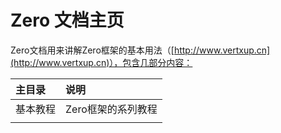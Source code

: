 # Zero 文档主页

Zero文档用来讲解Zero框架的基本用法（[http://www.vertxup.cn](http://www.vertxup.cn)），包含几部分内容：

| 主目录 | 说明 |
| :--- | :--- |
| 基本教程 | Zero框架的系列教程 |
|  |  |





